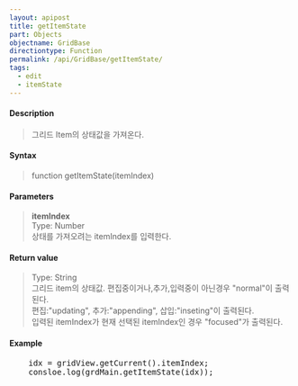 ```yaml
---
layout: apipost
title: getItemState
part: Objects
objectname: GridBase
directiontype: Function
permalink: /api/GridBase/getItemState/
tags:
  - edit
  - itemState
---
```



#### Description

> 그리드 Item의 상태값을 가져온다.  

#### Syntax

> function getItemState(itemIndex)  

#### Parameters

> **itemIndex**  
> Type: Number  
> 상태를 가져오려는 itemIndex를 입력한다.  

#### Return value

> Type: String  
> 그리드 item의 상태값. 편집중이거나,추가,입력중이 아닌경우 "normal"이 출력된다.  
> 편집:"updating", 추가:"appending", 삽입:"inseting"이 출력된다.  
> 입력된 itemIndex가 현재 선택된 itemIndex인 경우 "focused"가 출력된다.

#### Example

<pre class="prettyprint">
    idx = gridView.getCurrent().itemIndex;
    consloe.log(grdMain.getItemState(idx));
</pre>
